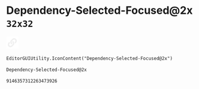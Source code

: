 # Dependency-Selected-Focused@2x `32x32`
<img src="/img/Dependency-Selected-Focused@2x.png" width=32 height=32>

``` CSharp
EditorGUIUtility.IconContent("Dependency-Selected-Focused@2x")
```
```
Dependency-Selected-Focused@2x
```
```
9146357312263473926
```
